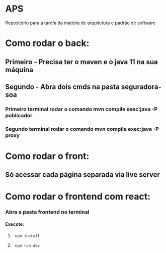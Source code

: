 # APS
Repositório para a tarefa da matéria de arquitetura e padrão de software


# Como rodar o back:
## Primeiro - Precisa ter o maven e o java 11 na sua máquina
## Segundo - Abra dois cmds na pasta seguradora-soa
### Primeiro terminal rodar o comando mvn compile exec:java -P publicador
### Segundo terminal rodar o comando mvn compile exec:java -P proxy

# Como rodar o front: 
## Só acessar cada página separada via live server

# Como rodar o frontend com react:

### Abra a pasta frontend no terminal

#### Execute:

1. 
        npm install

2.      
        npm run dev